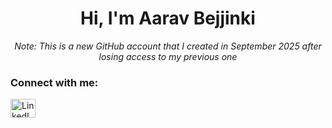 <h1 align="center">Hi, I'm Aarav Bejjinki</h1>

<p align="center">
<em>Note: This is a new GitHub account that I created in September 2025 after losing access to my previous one</em>
</p>

<h3 align="left">Connect with me:</h3>
<p>
  <a href="https://linkedin.com/in/YOUR-LINKEDIN](https://www.linkedin.com/in/aaravbejjinki/" target="blank">
    <img align="center" src="https://raw.githubusercontent.com/rahuldkjain/github-profile-readme-generator/master/src/images/icons/Social/linked-in-alt.svg" alt="LinkedIn" height="30" width="40" />
  </a>
</p>

